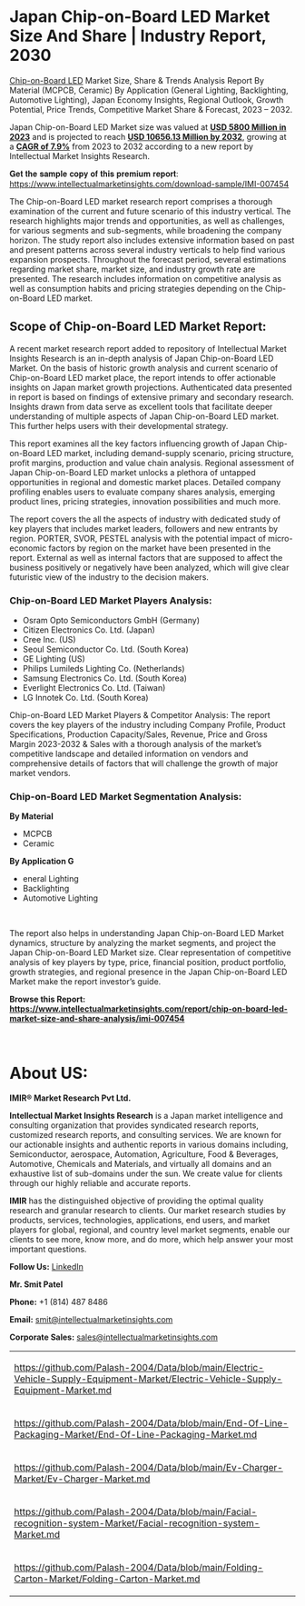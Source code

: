 <h1>Japan Chip-on-Board LED Market Size And Share | Industry Report, 2030</h1>
<p><a href="https://www.intellectualmarketinsights.com/report/chip-on-board-led-market-size-and-share-analysis/imi-007454">Chip-on-Board LED</a> Market Size, Share &amp; Trends Analysis Report By Material (MCPCB, Ceramic) By Application (General Lighting, Backlighting, Automotive Lighting), Japan Economy Insights, Regional Outlook, Growth Potential, Price Trends, Competitive Market Share &amp; Forecast, 2023 &ndash; 2032.</p>
<p>Japan Chip-on-Board LED Market size was valued at&nbsp;<strong><u>USD 5800 Million in 2023</u></strong>&nbsp;and is projected to reach&nbsp;<strong><u>USD 10656.13 Million by 2032</u></strong>, growing at a&nbsp;<strong><u>CAGR of 7.9%</u></strong>&nbsp;from 2023 to 2032 according to a new report by Intellectual Market Insights Research.</p>
<p>𝐆𝐞𝐭 𝐭𝐡𝐞 𝐬𝐚𝐦𝐩𝐥𝐞 𝐜𝐨𝐩𝐲 𝐨𝐟 𝐭𝐡𝐢𝐬 𝐩𝐫𝐞𝐦𝐢𝐮𝐦 𝐫𝐞𝐩𝐨𝐫𝐭: <a href="https://www.intellectualmarketinsights.com/download-sample/IMI-007454">https://www.intellectualmarketinsights.com/download-sample/IMI-007454</a></p>
<p>The Chip-on-Board LED market research report comprises a thorough examination of the current and future scenario of this industry vertical. The research highlights major trends and opportunities, as well as challenges, for various segments and sub-segments, while broadening the company horizon. The study report also includes extensive information based on past and present patterns across several industry verticals to help find various expansion prospects. Throughout the forecast period, several estimations regarding market share, market size, and industry growth rate are presented. The research includes information on competitive analysis as well as consumption habits and pricing strategies depending on the Chip-on-Board LED market.</p>
<h2>Scope of Chip-on-Board LED Market Report:</h2>
<p>A recent market research report added to repository of Intellectual Market Insights Research is an in-depth analysis of Japan Chip-on-Board LED Market. On the basis of historic growth analysis and current scenario of Chip-on-Board LED market place, the report intends to offer actionable insights on Japan market growth projections. Authenticated data presented in report is based on findings of extensive primary and secondary research. Insights drawn from data serve as excellent tools that facilitate deeper understanding of multiple aspects of Japan Chip-on-Board LED market. This further helps users with their developmental strategy.</p>
<p>This report examines all the key factors influencing growth of Japan Chip-on-Board LED market, including demand-supply scenario, pricing structure, profit margins, production and value chain analysis. Regional assessment of Japan Chip-on-Board LED market unlocks a plethora of untapped opportunities in regional and domestic market places. Detailed company profiling enables users to evaluate company shares analysis, emerging product lines, pricing strategies, innovation possibilities and much more.</p>
<p>The report covers the all the aspects of industry with dedicated study of key players that includes market leaders, followers and new entrants by region. PORTER, SVOR, PESTEL analysis with the potential impact of micro-economic factors by region on the market have been presented in the report. External as well as internal factors that are supposed to affect the business positively or negatively have been analyzed, which will give clear futuristic view of the industry to the decision makers.</p>
<h3>Chip-on-Board LED Market Players Analysis:</h3>
<ul>
<li>Osram Opto Semiconductors GmbH (Germany)</li>
<li>Citizen Electronics Co. Ltd. (Japan)</li>
<li>Cree Inc. (US)</li>
<li>Seoul Semiconductor Co. Ltd. (South Korea)</li>
<li>GE Lighting (US)</li>
<li>Philips Lumileds Lighting Co. (Netherlands)</li>
<li>Samsung Electronics Co. Ltd.&nbsp;(South Korea)</li>
<li>Everlight Electronics Co. Ltd. (Taiwan)</li>
<li>LG Innotek Co. Ltd. (South Korea)</li>
</ul>
<p>Chip-on-Board LED Market Players &amp; Competitor Analysis: The report covers the key players of the industry including Company Profile, Product Specifications, Production Capacity/Sales, Revenue, Price and Gross Margin 2023-2032 &amp; Sales with a thorough analysis of the market&rsquo;s competitive landscape and detailed information on vendors and comprehensive details of factors that will challenge the growth of major market vendors.</p>
<h3>Chip-on-Board LED Market Segmentation Analysis:</h3>
<p><strong>By Material</strong></p>
<ul>
<li>MCPCB</li>
<li>Ceramic</li>
</ul>
<p><strong>By Application G</strong></p>
<ul>
<li>eneral Lighting</li>
<li>Backlighting</li>
<li>Automotive Lighting</li>
</ul>
<p>&nbsp;</p>
<p>The report also helps in understanding Japan Chip-on-Board LED Market dynamics, structure by analyzing the market segments, and project the Japan Chip-on-Board LED&nbsp;Market size. Clear representation of competitive analysis of key players by type, price, financial position, product portfolio, growth strategies, and regional presence in the Japan Chip-on-Board LED Market make the report investor&rsquo;s guide.</p>
<p><strong>Browse this Report: </strong><a href="https://www.intellectualmarketinsights.com/report/chip-on-board-led-market-size-and-share-analysis/imi-007454"><strong>https://www.intellectualmarketinsights.com/report/chip-on-board-led-market-size-and-share-analysis/imi-007454</strong></a><strong> &nbsp;</strong></p>
<p>&nbsp;</p>
<h1>About US:</h1>
<p><strong>IMIR&reg; Market Research Pvt Ltd.</strong></p>
<p><strong>Intellectual Market Insights Research</strong> is a Japan market intelligence and consulting organization that provides syndicated research reports, customized research reports, and consulting services. We are known for our actionable insights and authentic reports in various domains including, Semiconductor, aerospace, Automation, Agriculture, Food &amp; Beverages, Automotive, Chemicals and Materials, and virtually all domains and an exhaustive list of sub-domains under the sun. We create value for clients through our highly reliable and accurate reports.</p>
<p><strong>IMIR</strong> has the distinguished objective of providing the optimal quality research and granular research to clients. Our market research studies by products, services, technologies, applications, end users, and market players for global, regional, and country level market segments, enable our clients to see more, know more, and do more, which help answer your most important questions.</p>
<p><strong>Follow Us:</strong> <a href="https://www.linkedin.com/company/imir-marketresearch/">LinkedIn</a></p>
<p><strong>Mr. Smit Patel</strong></p>
<p><strong>Phone:</strong> +1 (814) 487 8486</p>
<p><strong>Email:</strong> <a href="mailto:smit@intellectualmarketinsights.com">smit@intellectualmarketinsights.com</a></p>
<p><strong>Corporate Sales:</strong> <a href="mailto:sales@intellectualmarketinsights.com">sales@intellectualmarketinsights.com</a></p>
<table width="0">
<tbody>
<tr>
<td>
<p><a href="https://github.com/Palash-2004/Data/blob/main/Electric-Vehicle-Supply-Equipment-Market/Electric-Vehicle-Supply-Equipment-Market.md">https://github.com/Palash-2004/Data/blob/main/Electric-Vehicle-Supply-Equipment-Market/Electric-Vehicle-Supply-Equipment-Market.md</a></p>
</td>
</tr>
<tr>
<td>
<p><a href="https://github.com/Palash-2004/Data/blob/main/End-Of-Line-Packaging-Market/End-Of-Line-Packaging-Market.md">https://github.com/Palash-2004/Data/blob/main/End-Of-Line-Packaging-Market/End-Of-Line-Packaging-Market.md</a></p>
</td>
</tr>
<tr>
<td>
<p><a href="https://github.com/Palash-2004/Data/blob/main/Ev-Charger-Market/Ev-Charger-Market.md">https://github.com/Palash-2004/Data/blob/main/Ev-Charger-Market/Ev-Charger-Market.md</a></p>
</td>
</tr>
<tr>
<td>
<p><a href="https://github.com/Palash-2004/Data/blob/main/Facial-recognition-system-Market/Facial-recognition-system-Market.md">https://github.com/Palash-2004/Data/blob/main/Facial-recognition-system-Market/Facial-recognition-system-Market.md</a></p>
</td>
</tr>
<tr>
<td>
<p><a href="https://github.com/Palash-2004/Data/blob/main/Folding-Carton-Market/Folding-Carton-Market.md">https://github.com/Palash-2004/Data/blob/main/Folding-Carton-Market/Folding-Carton-Market.md</a></p>
</td>
</tr>
</tbody>
</table>
<p>&nbsp;</p>
<p>&nbsp;</p>
